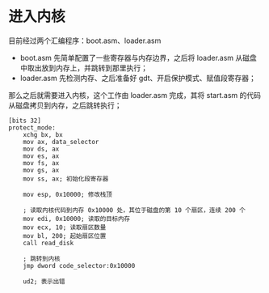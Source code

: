 # 进入内核

目前经过两个汇编程序：boot.asm、loader.asm

- boot.asm 先简单配置了一些寄存器与内存边界，之后将 loader.asm 从磁盘中取出放到内存上，并跳转到那里执行；
- loader.asm 先检测内存、之后准备好 gdt、开启保护模式、赋值段寄存器；

那么之后就需要进入内核，这个工作由 loader.asm 完成，其将 start.asm 的代码从磁盘拷贝到内存，之后跳转执行；

````assemly
[bits 32]
protect_mode:
    xchg bx, bx
    mov ax, data_selector
    mov ds, ax
    mov es, ax
    mov fs, ax
    mov gs, ax
    mov ss, ax; 初始化段寄存器

    mov esp, 0x10000; 修改栈顶

    ; 读取内核代码到内存 0x10000 处，其位于磁盘的第 10 个扇区，连续 200 个
    mov edi, 0x10000; 读取的目标内存
    mov ecx, 10; 读取扇区数量
    mov bl, 200; 起始扇区位置
    call read_disk

    ; 跳转到内核
    jmp dword code_selector:0x10000

    ud2; 表示出错
````
